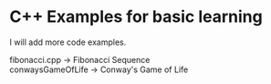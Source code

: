 # C++ Examples for basic learning
I will add more code examples.

fibonacci.cpp -> Fibonacci Sequence <br>
conwaysGameOfLife -> Conway's Game of Life
